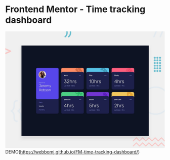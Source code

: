 # Frontend Mentor - Time tracking dashboard
![Design preview for the Time tracking dashboard coding challenge](./design/desktop-preview.jpg)
DEMO(https://webbomj.github.io/FM-time-tracking-dashboard/)
